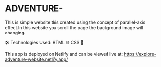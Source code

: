 # ADVENTURE-
This is simple website.this created using the concept of parallel-axis effect.In this website you scroll the page the background image will changing.

🛠️ Technologies Used:
HTML 🌐
CSS 🎨

This app is deployed on Netlify and can be viewed live at: https://explore-adventure-website.netlify.app/
